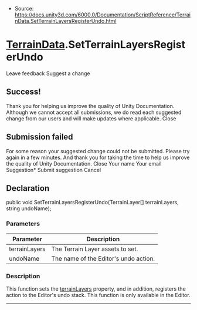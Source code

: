 * Source: https://docs.unity3d.com/6000.0/Documentation/ScriptReference/TerrainData.SetTerrainLayersRegisterUndo.html

#  [TerrainData](https://docs.unity3d.com/6000.0/Documentation/ScriptReference/TerrainData.html).SetTerrainLayersRegisterUndo
Leave feedback
Suggest a change
## Success!
Thank you for helping us improve the quality of Unity Documentation. Although we cannot accept all submissions, we do read each suggested change from our users and will make updates where applicable.
Close
## Submission failed
For some reason your suggested change could not be submitted. Please <a>try again</a> in a few minutes. And thank you for taking the time to help us improve the quality of Unity Documentation.
Close
Your name Your email Suggestion* Submit suggestion
Cancel
## Declaration
public void SetTerrainLayersRegisterUndo(TerrainLayer[] terrainLayers, string undoName); 
### Parameters
Parameter | Description  
---|---  
terrainLayers | The Terrain Layer assets to set.  
undoName | The name of the Editor's undo action.  
### Description
This function sets the [terrainLayers](https://docs.unity3d.com/6000.0/Documentation/ScriptReference/TerrainData-terrainLayers.html) property, and in addition, registers the action to the Editor's undo stack.
This function is only available in the Editor.
* * *
